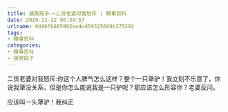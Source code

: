 ```yaml
---
title: 搞笑段子->二货老婆对我怒斥 | 糗事百科
date: 2019-11-12 06:34:57
urlname: 049bfb805992ea4cd59325608b375292
tags: 
- 糗事百科
categories:
- 糗事百科
- 搞笑段子
---
```

二货老婆对我怒斥:你这个人脾气怎么这样？整个一只犟驴！我立刻不乐意了，你说我犟没关系，但是你怎么能说我是一只驴呢？那应该怎么形容你？老婆反问。

应该叫一头犟驴！我纠正


